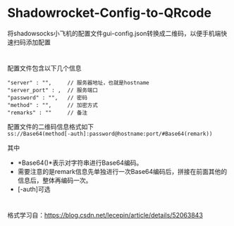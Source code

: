 # Shadowrocket-Config-to-QRcode
将shadowsocks小飞机的配置文件gui-config.json转换成二维码，以便手机端快速扫码添加配置
    
#
  
配置文件包含以下几个信息
```
"server" : "",     // 服务器地址，也就是hostname
"server_port" : ,  // 服务端口
"password" : "",   // 密码
"method" : "",     // 加密方式
"remarks" : ""     // 备注
```
配置文件的二维码信息格式如下  
`ss://Base64(method[-auth]:password@hostname:port/#Base64(remark))`  
  
其中  
+ *Base64()*表示对字符串进行Base64编码。
+ 需要注意的是remark信息先单独进行一次Base64编码后，拼接在前面其他的信息后，整体再编码一次。
+ [-auth]可选
#
格式学习自：https://blog.csdn.net/lecepin/article/details/52063843
